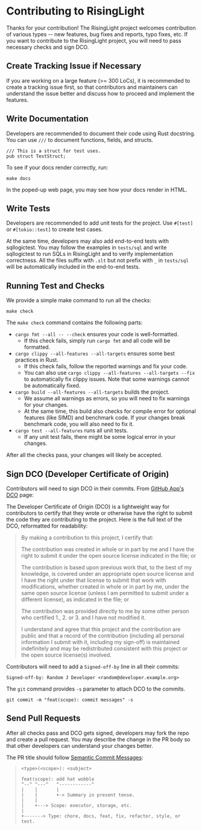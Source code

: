# Contributing to RisingLight

Thanks for your contribution! The RisingLight project welcomes contribution of various types -- new features, bug fixes
and reports, typo fixes, etc. If you want to contribute to the RisingLight project, you will need to pass necessary
checks and sign DCO.

## Create Tracking Issue if Necessary

If you are working on a large feature (>= 300 LoCs), it is recommended to create a tracking issue first, so that
contributors and maintainers can understand the issue better and discuss how to proceed and implement the features.

## Write Documentation

Developers are recommended to document their code using Rust docstring. You can use `///` to document functions,
fields, and structs.

```test
/// This is a struct for test uses.
pub struct TestStruct;
```

To see if your docs render correctly, run:

```shell
make docs
```

In the poped-up web page, you may see how your docs render in HTML.

## Write Tests

Developers are recommended to add unit tests for the project. Use `#[test]` or `#[tokio::test]` to create test cases.

At the same time, developers may also add end-to-end tests with sqllogictest. You may follow the examples in
`tests/sql` and write sqllogictest to run SQLs in RisingLight and to verify implementation correctness.
All the files suffix with `.slt` but not prefix with `_` in `tests/sql` will be automatically included in the end-to-end tests.

## Running Test and Checks

We provide a simple make command to run all the checks:

```shell
make check
```

The `make check` command contains the following parts:

* `cargo fmt --all -- --check` ensures your code is well-formatted.
  * If this check fails, simply run `cargo fmt` and all code will be formatted.
* `cargo clippy --all-features --all-targets` ensures some best practices in Rust.
  * If this check fails, follow the reported warnings and fix your code.
  * You can also use `cargo clippy --all-features --all-targets --fix` to automatically fix clippy issues. Note that
    some warnings cannot be automatically fixed.
* `cargo build --all-features --all-targets` builds the project.
  * We assume all warnings as errors, so you will need to fix warnings for your changes.
  * At the same time, this build also checks for compile error for optional features (like SIMD) and benchmark code.
    If your changes break benchmark code, you will also need to fix it.
* `cargo test --all-features` runs all unit tests.
  * If any unit test fails, there might be some logical error in your changes.

After all the checks pass, your changes will likely be accepted.

## Sign DCO (Developer Certificate of Origin)

Contributors will need to sign DCO in their commits. From [GitHub App's DCO](https://github.com/apps/dco) page:

The Developer Certificate of Origin (DCO) is a lightweight way for contributors to certify that they wrote or otherwise
have the right to submit the code they are contributing to the project. Here is the full text of the DCO, reformatted
for readability:

> By making a contribution to this project, I certify that:
> 
> The contribution was created in whole or in part by me and I have the right to submit it under the open source license indicated in the file; or
> 
> The contribution is based upon previous work that, to the best of my knowledge, is covered under an appropriate open source license and I have the right under that license to submit that work with modifications, whether created in whole or in part by me, under the same open source license (unless I am permitted to submit under a different license), as indicated in the file; or
> 
> The contribution was provided directly to me by some other person who certified 1., 2. or 3. and I have not modified it.
> 
> I understand and agree that this project and the contribution are public and that a record of the contribution (including all personal information I submit with it, including my sign-off) is maintained indefinitely and may be redistributed consistent with this project or the open source license(s) involved.

Contributors will need to add a `Signed-off-by` line in all their commits:

```
Signed-off-by: Random J Developer <random@developer.example.org>
```

The `git` command provides `-s` parameter to attach DCO to the commits.

```
git commit -m "feat(scope): commit messages" -s
```

## Send Pull Requests

After all checks pass and DCO gets signed, developers may fork the repo and create a pull request. You may describe the
change in the PR body so that other developers can understand your changes better.

The PR title should follow [Semantic Commit Messages](https://gist.github.com/joshbuchea/6f47e86d2510bce28f8e7f42ae84c716):


> `<type>(<scope>): <subject>`
>
> ```
> feat(scope): add hat wobble
> ^--^ ^---^   ^------------^
> |    |       |
> |    |       +-> Summary in present tense.
> |    |
> |    +---> Scope: executor, storage, etc.
> |
> +-------> Type: chore, docs, feat, fix, refactor, style, or test.
> ```
